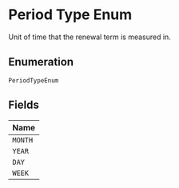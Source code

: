 
# Period Type Enum

Unit of time that the renewal term is measured in.

## Enumeration

`PeriodTypeEnum`

## Fields

| Name |
|  --- |
| `MONTH` |
| `YEAR` |
| `DAY` |
| `WEEK` |

